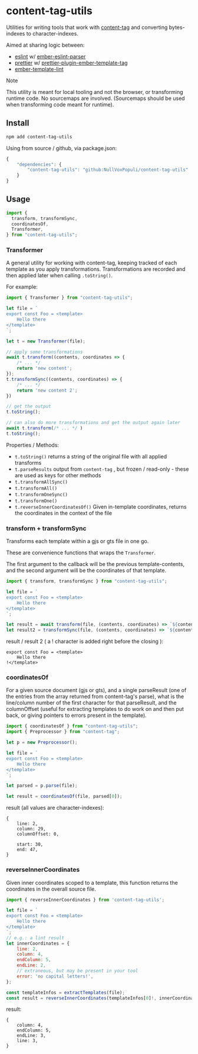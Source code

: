 # content-tag-utils

Utilities for writing tools that work with [content-tag](https://github.com/embroider-build/content-tag) and converting bytes-indexes to character-indexes.

Aimed at sharing logic between:

- [eslint](https://eslint.org/) w/ [ember-eslint-parser](https://github.com/ember-tooling/ember-eslint-parser)
- [prettier](https://github.com/prettier/prettier) w/ [prettier-plugin-ember-template-tag](https://github.com/ember-tooling/prettier-plugin-ember-template-tag)
- [ember-template-lint](https://github.com/ember-template-lint/ember-template-lint)

> [!NOTE]  
> This utility is meant for local tooling and not the browser, or transforming runtime code. No sourcemaps are involved. (Sourcemaps should be used when transforming code meant for runtime).

## Install

```bash
npm add content-tag-utils
```

Using from source / github, via package.json:

```js
{
    "dependencies": {
        "content-tag-utils": "github:NullVoxPopuli/content-tag-utils"
    }
}
```

## Usage

```js
import {
  transform, transformSync,
  coordinatesOf,
  Transformer,
} from "content-tag-utils";
```

### Transformer

A general utility for working with content-tag, keeping tracked of each template as you apply transformations.
Transformations are recorded and then applied later when calling `.toString()`.

For example:

```js
import { Transformer } from "content-tag-utils";

let file = `
export const Foo = <template>
    Hello there
</template>
`;

let t = new Transformer(file);

// apply some transformations
await t.transform((contents, coordinates => {
    /* ... */
    return 'new content';
});
t.transformSync((contents, coordinates) => {
    /* ... */
    return 'new content 2';
})

// get the output
t.toString();

// can also do more transformations and get the output again later
await t.transform(/* ... */ )
t.toString();
```

Properties / Methods:
 - `t.toString()` returns a string of the original file with all applied transforms
 - `t.parseResults` output from `content-tag` , but frozen / read-only - these are used as keys for other methods
 - `t.transformAllSync()` 
 - `t.transformAll()`
 - `t.transformOneSync()`
 - `t.transformOne()`
 - `t.reverseInnerCoordinatesOf()` Given in-template coordinates, returns the coordinates in the context of the file


### transform + transformSync

Transforms each template within a gjs or gts file in one go.

These are convenience functions that wraps the `Transformer`.

The first argument to the callback will be the previous template-contents, and the second argument will be the coordinates of that template.

```js
import { transform, transformSync } from "content-tag-utils";

let file = `
export const Foo = <template>
    Hello there
</template>
`;

let result = await transform(file, (contents, coordinates) => `${contents}!`);
let result2 = transformSync(file, (contents, coordinates) => `${contents}!`);
```

result / result 2 ( a ! character is added right before the closing </template>):

```gjs
export const Foo = <template>
    Hello there
!</template>
```


### coordinatesOf

For a given source document (gjs or gts), and a single parseResult (one of the entries from the array returned from content-tag's parse), what is the line/column number of the first character for that parseResult, and the columnOffset (useful for extracting templates to do work on and then put back, or giving pointers to errors present in the template).

```js
import { coordinatesOf } from "content-tag-utils";
import { Preprocessor } from "content-tag";

let p = new Preprocessor();

let file = `
export const Foo = <template>
    Hello there
</template>
`;

let parsed = p.parse(file);

let result = coordinatesOf(file, parsed[0]);
```

result (all values are character-indexes):

```gjs
{
    line: 2,
    column: 29,
    columnOffset: 0,

    start: 30,
    end: 47,
}
```

### reverseInnerCoordinates

Given inner coordinates scoped to a template, this function returns the coordinates in the overall source file.

```js
import { reverseInnerCoordinates } from 'content-tag-utils';

let file = `
export const Foo = <template>
    Hello there
</template>
`;
// e.g.: a lint result
let innerCoordinates = {
    line: 2,
    column: 4,
    endColumn: 5,
    endLine: 2,
    // extraneous, but may be present in your tool
    error: 'no capital letters!',
};

const templateInfos = extractTemplates(file);
const result = reverseInnerCoordinates(templateInfos[0]!, innerCoordinates);
```

result:

```gjs
{
    column: 4,
    endColumn: 5,
    endLine: 3,
    line: 3,
}
```
